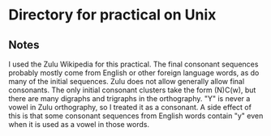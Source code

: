 # Directory for practical on Unix

## Notes
I used the Zulu Wikipedia for this practical. The final consonant sequences probably mostly come from English or other foreign language words, as do many of the initial sequences. Zulu does not allow generally allow final consonants. The only initial consonant clusters take the form (N)C(w), but there are many digraphs and trigraphs in the orthography. "Y" is never a vowel in Zulu orthography, so I treated it as a consonant. A side effect of this is that some consonant sequences from English words contain "y" even when it is used as a vowel in those words.
